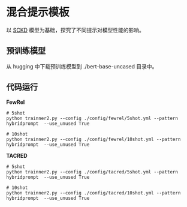 # 混合提示模板

以 [SCKD](https://github.com/nju-websoft/SCKD) 模型为基础，探究了不同提示对模型性能的影响。

## 预训练模型

从 hugging 中下载预训练模型到 ./bert-base-uncased 目录中。

## 代码运行

**FewRel**
```
# 5shot
python trainner2.py --config ./config/fewrel/5shot.yml --pattern hybridprompt  --use_unused True

# 10shot
python trainner2.py --config ./config/fewrel/10shot.yml --pattern hybridprompt  --use_unused True

```


**TACRED**
```
# 5shot
python trainner2.py --config ./config/tacred/5shot.yml --pattern hybridprompt  --use_unused True

# 10shot
python trainner2.py --config ./config/tacred/10shot.yml --pattern hybridprompt  --use_unused True

```


